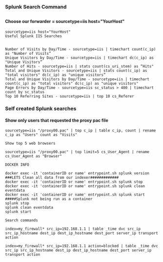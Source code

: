 ### Splunk Search Command

##

#### Choose our forwarder = sourcetype=iis host="YourHost"

````
sourcetype=iis host="YourHost"
Useful Splunk IIS Searches
````
##

````
Number of Visits by Day/Time - sourcetype=iis | timechart count(c_ip) as "Number of Visits”
Unique Visitors by Day/Time - sourcetype=iis | timechart dc(c_ip) as "Unique Visitors”
Number of Hits - sourcetype=iis | stats count(cs_uri_stem) as “Hits"
Total and Unique Visitors - sourcetype=iis | stats count(c_ip) as "total visitors" dc(c_ip) as "unique visitors” 
Total and Unique Visitors by Day/Time - sourcetype=iis | timechart count(c_ip) as "total visitors" dc(c_ip) as "unique visitors"
Page Errors by Day/Time - sourcetype=iis sc_status > 400 | timechart count by sc_status
Top 10 Referring Sites - sourcetype=iis | top 10 cs_Referer
````

### Self created Splunk searches

#### Show only users that requested the proxy pac file

````
sourcetype=iis "/proxy00.pac" | top c_ip | table c_ip, count | rename c_ip as "Users" count as "Visits"

Show top 5 web browsers

sourcetype=iis "/proxy00.pac" | top limit=5 cs_User_Agent | rename cs_User_Agent as "Browser"
````

```DOCKER INFO```

````
docker exec -it 'containerID or name' entrypoint.sh splunk version
###LETS Clean all data from our indexer#############
docker exec -it 'containerID or name' entrypoint.sh splunk stop
docker exec -it 'containerID or name' entrypoint.sh splunk clean eventdata
docker exec -it 'containerID or name' entrypoint.sh splunk start
#####Splunk not being run as a container
splunk stop
splunk clean eventdata
splunk start
````

```Search commands```

````
index=my_firewall* src_ip=192.168.1.1 | table _time dvc src_ip src_ip_hostname dest_ip dest_ip_hostname dest_port server_ip transport action

index=my_firewall* src_ip=192.168.1.1 action=blocked | table _time dvc src_ip src_ip_hostname dest_ip dest_ip_hostname dest_port server_ip transport action
````
